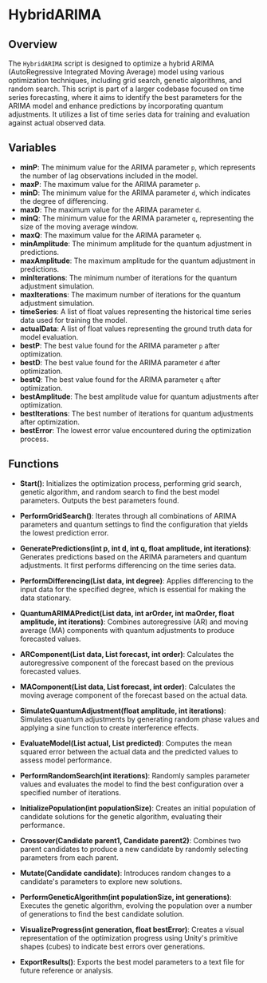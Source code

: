 # HybridARIMA

## Overview
The `HybridARIMA` script is designed to optimize a hybrid ARIMA (AutoRegressive Integrated Moving Average) model using various optimization techniques, including grid search, genetic algorithms, and random search. This script is part of a larger codebase focused on time series forecasting, where it aims to identify the best parameters for the ARIMA model and enhance predictions by incorporating quantum adjustments. It utilizes a list of time series data for training and evaluation against actual observed data.

## Variables

- **minP**: The minimum value for the ARIMA parameter `p`, which represents the number of lag observations included in the model.
- **maxP**: The maximum value for the ARIMA parameter `p`.
- **minD**: The minimum value for the ARIMA parameter `d`, which indicates the degree of differencing.
- **maxD**: The maximum value for the ARIMA parameter `d`.
- **minQ**: The minimum value for the ARIMA parameter `q`, representing the size of the moving average window.
- **maxQ**: The maximum value for the ARIMA parameter `q`.
- **minAmplitude**: The minimum amplitude for the quantum adjustment in predictions.
- **maxAmplitude**: The maximum amplitude for the quantum adjustment in predictions.
- **minIterations**: The minimum number of iterations for the quantum adjustment simulation.
- **maxIterations**: The maximum number of iterations for the quantum adjustment simulation.
- **timeSeries**: A list of float values representing the historical time series data used for training the model.
- **actualData**: A list of float values representing the ground truth data for model evaluation.
- **bestP**: The best value found for the ARIMA parameter `p` after optimization.
- **bestD**: The best value found for the ARIMA parameter `d` after optimization.
- **bestQ**: The best value found for the ARIMA parameter `q` after optimization.
- **bestAmplitude**: The best amplitude value for quantum adjustments after optimization.
- **bestIterations**: The best number of iterations for quantum adjustments after optimization.
- **bestError**: The lowest error value encountered during the optimization process.

## Functions

- **Start()**: Initializes the optimization process, performing grid search, genetic algorithm, and random search to find the best model parameters. Outputs the best parameters found.

- **PerformGridSearch()**: Iterates through all combinations of ARIMA parameters and quantum settings to find the configuration that yields the lowest prediction error.

- **GeneratePredictions(int p, int d, int q, float amplitude, int iterations)**: Generates predictions based on the ARIMA parameters and quantum adjustments. It first performs differencing on the time series data.

- **PerformDifferencing(List<float> data, int degree)**: Applies differencing to the input data for the specified degree, which is essential for making the data stationary.

- **QuantumARIMAPredict(List<float> data, int arOrder, int maOrder, float amplitude, int iterations)**: Combines autoregressive (AR) and moving average (MA) components with quantum adjustments to produce forecasted values.

- **ARComponent(List<float> data, List<float> forecast, int order)**: Calculates the autoregressive component of the forecast based on the previous forecasted values.

- **MAComponent(List<float> data, List<float> forecast, int order)**: Calculates the moving average component of the forecast based on the actual data.

- **SimulateQuantumAdjustment(float amplitude, int iterations)**: Simulates quantum adjustments by generating random phase values and applying a sine function to create interference effects.

- **EvaluateModel(List<float> actual, List<float> predicted)**: Computes the mean squared error between the actual data and the predicted values to assess model performance.

- **PerformRandomSearch(int iterations)**: Randomly samples parameter values and evaluates the model to find the best configuration over a specified number of iterations.

- **InitializePopulation(int populationSize)**: Creates an initial population of candidate solutions for the genetic algorithm, evaluating their performance.

- **Crossover(Candidate parent1, Candidate parent2)**: Combines two parent candidates to produce a new candidate by randomly selecting parameters from each parent.

- **Mutate(Candidate candidate)**: Introduces random changes to a candidate's parameters to explore new solutions.

- **PerformGeneticAlgorithm(int populationSize, int generations)**: Executes the genetic algorithm, evolving the population over a number of generations to find the best candidate solution.

- **VisualizeProgress(int generation, float bestError)**: Creates a visual representation of the optimization progress using Unity's primitive shapes (cubes) to indicate best errors over generations.

- **ExportResults()**: Exports the best model parameters to a text file for future reference or analysis.